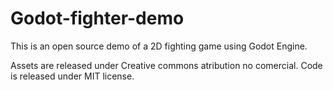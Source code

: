 # Godot-fighter-demo

This is an open source demo of a 2D fighting game using Godot Engine.

Assets are released under Creative commons atribution no comercial.
Code is released under MIT license.